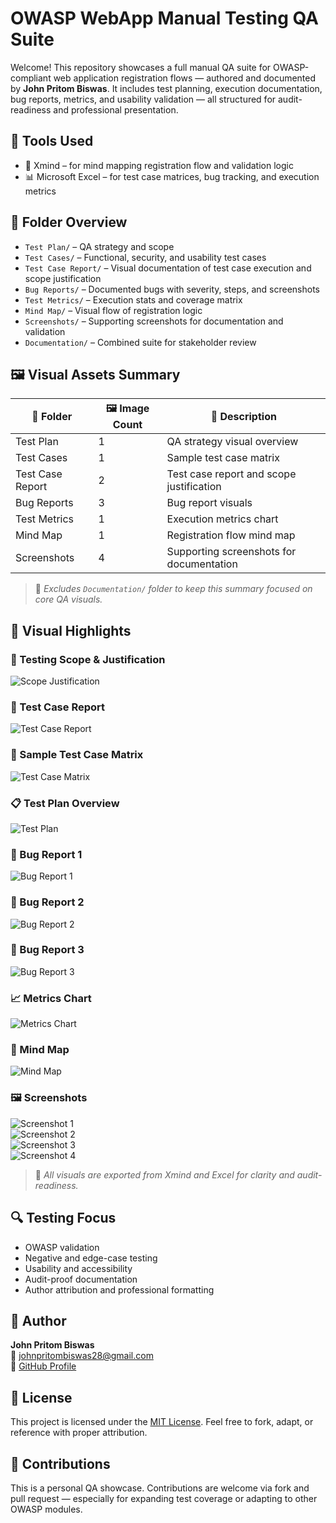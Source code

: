 # OWASP WebApp Manual Testing QA Suite

Welcome! This repository showcases a full manual QA suite for OWASP-compliant web application registration flows — authored and documented by **John Pritom Biswas**. It includes test planning, execution documentation, bug reports, metrics, and usability validation — all structured for audit-readiness and professional presentation.

## 🧰 Tools Used

- 🧠 Xmind – for mind mapping registration flow and validation logic
- 📊 Microsoft Excel – for test case matrices, bug tracking, and execution metrics

## 📁 Folder Overview

- `Test Plan/` – QA strategy and scope
- `Test Cases/` – Functional, security, and usability test cases
- `Test Case Report/` – Visual documentation of test case execution and scope justification
- `Bug Reports/` – Documented bugs with severity, steps, and screenshots
- `Test Metrics/` – Execution stats and coverage matrix
- `Mind Map/` – Visual flow of registration logic
- `Screenshots/` – Supporting screenshots for documentation and validation
- `Documentation/` – Combined suite for stakeholder review

## 🖼️ Visual Assets Summary

| 📁 Folder           | 🖼️ Image Count | 📝 Description                          |
|--------------------|----------------|-----------------------------------------|
| Test Plan           | 1              | QA strategy visual overview             |
| Test Cases          | 1              | Sample test case matrix                 |
| Test Case Report    | 2              | Test case report and scope justification|
| Bug Reports         | 3              | Bug report visuals                      |
| Test Metrics        | 1              | Execution metrics chart                 |
| Mind Map            | 1              | Registration flow mind map              |
| Screenshots         | 4              | Supporting screenshots for documentation|

> 📌 *Excludes `Documentation/` folder to keep this summary focused on core QA visuals.*

## 🧠 Visual Highlights

### 📌 Testing Scope & Justification
![Scope Justification](Test%20Case%20Report/testing_scope_justifications.png)

### 🧾 Test Case Report
![Test Case Report](Test%20Case%20Report/test_case_report.png)

### 🧪 Sample Test Case Matrix
![Test Case Matrix](Test%20Cases/test_case.png)

### 📋 Test Plan Overview
![Test Plan](Test%20Plan/test_plan.png)

### 🐞 Bug Report 1
![Bug Report 1](Bug%20Reports/bug_report_1.png)

### 🐞 Bug Report 2
![Bug Report 2](Bug%20Reports/bug_report_2.png)

### 🐞 Bug Report 3
![Bug Report 3](Bug%20Reports/bug_report_3.png)

### 📈 Metrics Chart
![Metrics Chart](Test%20Metrics/test_matrix.png)

### 🧠 Mind Map
![Mind Map](Mind%20Map/mind_map_of_owasp.png)

### 🖼️ Screenshots
![Screenshot 1](Screenshots/screenshot1.png)  
![Screenshot 2](Screenshots/screenshot2.png)  
![Screenshot 3](Screenshots/screenshot3.png)  
![Screenshot 4](Screenshots/screenshot4.png)

> 📌 *All visuals are exported from Xmind and Excel for clarity and audit-readiness.*

## 🔍 Testing Focus

- OWASP validation
- Negative and edge-case testing
- Usability and accessibility
- Audit-proof documentation
- Author attribution and professional formatting

## 📌 Author

**John Pritom Biswas**  
📧 johnpritombiswas28@gmail.com  
🔗 [GitHub Profile](https://github.com/johnpritombiswas)

## 📄 License

This project is licensed under the [MIT License](LICENSE). Feel free to fork, adapt, or reference with proper attribution.

## 🤝 Contributions

This is a personal QA showcase. Contributions are welcome via fork and pull request — especially for expanding test coverage or adapting to other OWASP modules.
